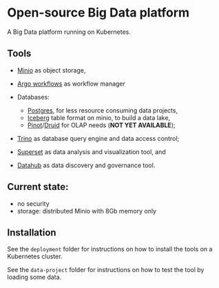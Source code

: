 # Open-source Big Data platform

A Big Data platform running on Kubernetes.

## Tools

- [Minio](https://min.io/) as object storage,
- [Argo workflows](https://argoproj.github.io/argo-workflows/) as workflow manager
- Databases:

   - [Postgres](https://www.postgresql.org/), for less resource consuming data projects,
   - [Iceberg](https://iceberg.apache.org/) table format on minio, to build a data lake,
   - [Pinot](https://pinot.apache.org/)/[Druid](https://druid.apache.org/) for OLAP needs (**NOT YET AVAILABLE**);
- [Trino](https://trino.io/) as database query engine and data access control;
- [Superset](https://superset.apache.org/) as data analysis and visualization tool, and
- [Datahub](https://datahubproject.io/) as data discovery and governance tool.


## Current state:

- no security
- storage: distributed Minio with 8Gb memory only

## Installation

See the `deployment` folder for instructions on how to install the tools on a Kubernetes cluster.

See the `data-project` folder for instructions on how to test the tool by loading some data.


